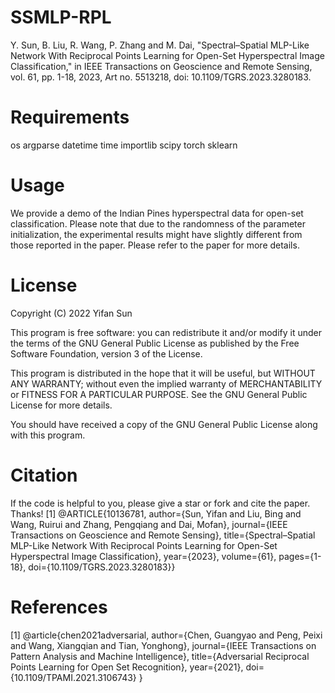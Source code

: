 # SSMLP-RPL
Y. Sun, B. Liu, R. Wang, P. Zhang and M. Dai, "Spectral–Spatial MLP-Like Network With Reciprocal Points Learning for Open-Set Hyperspectral Image Classification," in IEEE Transactions on Geoscience and Remote Sensing, vol. 61, pp. 1-18, 2023, Art no. 5513218, doi: 10.1109/TGRS.2023.3280183.

# Requirements
os
argparse
datetime
time
importlib
scipy
torch
sklearn

# Usage
We provide a demo of the Indian Pines hyperspectral data for open-set classification. Please note that due to the randomness of the parameter initialization, the experimental results might have slightly different from those reported in the paper. Please refer to the paper for more details.


# License
Copyright (C) 2022 Yifan Sun

This program is free software: you can redistribute it and/or modify it under the terms of the GNU General Public License as published by the Free Software Foundation, version 3 of the License.

This program is distributed in the hope that it will be useful, but WITHOUT ANY WARRANTY; without even the implied warranty of MERCHANTABILITY or FITNESS FOR A PARTICULAR PURPOSE. See the GNU General Public License for more details.

You should have received a copy of the GNU General Public License along with this program.

# Citation
If the code is helpful to you, please give a star or fork and cite the paper. Thanks!
[1] @ARTICLE{10136781,
  author={Sun, Yifan and Liu, Bing and Wang, Ruirui and Zhang, Pengqiang and Dai, Mofan},
  journal={IEEE Transactions on Geoscience and Remote Sensing}, 
  title={Spectral–Spatial MLP-Like Network With Reciprocal Points Learning for Open-Set Hyperspectral Image Classification}, 
  year={2023},
  volume={61},
  pages={1-18},
  doi={10.1109/TGRS.2023.3280183}}

# References
[1] @article{chen2021adversarial,
  author={Chen, Guangyao and Peng, Peixi and Wang, Xiangqian and Tian, Yonghong},
  journal={IEEE Transactions on Pattern Analysis and Machine Intelligence}, 
  title={Adversarial Reciprocal Points Learning for Open Set Recognition}, 
  year={2021},
  doi={10.1109/TPAMI.2021.3106743}
}
